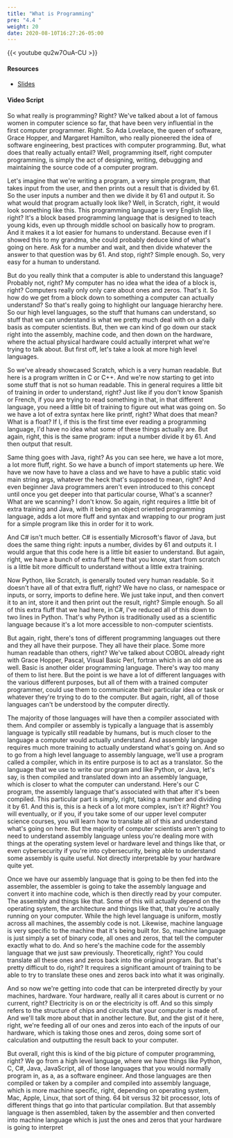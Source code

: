 ```yaml
---
title: "What is Programming"
pre: "4.4 "
weight: 20
date: 2020-08-10T16:27:26-05:00
---
```


{{< youtube qu2w7OuA-CU >}}

#### Resources

* [Slides](/1-cc110/04-programming/slides/4-Programing.pdf)

#### Video Script

So what really is programming? Right? We've talked about a lot of famous women in computer science so far, that have been very influential in the first computer programmer. Right. So Ada Lovelace, the queen of software, Grace Hopper, and Margaret Hamilton, who really pioneered the idea of software engineering, best practices with computer programming. But, what does that really actually entail? Well, programming itself, right computer programming, is simply the act of designing, writing, debugging and maintaining the source code of a computer program. 

Let's imagine that we're writing a program, a very simple program, that takes input from the user, and then prints out a result that is divided by 61. So the user inputs a number and then we divide it by 61 and output it. So what would that program actually look like? Well, in Scratch, right, it would look something like this. This programming language is very English like, right? It's a block based programming language that is designed to teach young kids, even up through middle school on basically how to program. And it makes it a lot easier for humans to understand. Because even if I showed this to my grandma, she could probably deduce kind of what's going on here. Ask for a number and wait, and then divide whatever the answer to that question was by 61. And stop, right? Simple enough. So, very easy for a human to understand. 

But do you really think that a computer is able to understand this language? Probably not, right? My computer has no idea what the idea of a block is, right? Computers really only only care about ones and zeros. That's it. So how do we get from a block down to something a computer can actually understand? So that's really going to highlight our language hierarchy here. So our high level languages, so the stuff that humans can understand, so stuff that we can understand is what we pretty much deal with on a daily basis as computer scientists. But, then we can kind of go down our stack right into the assembly, machine code, and then down on the hardware, where the actual physical hardware could actually interpret what we're trying to talk about. But first off, let's take a look at more high level languages. 

So we've already showcased Scratch, which is a very human readable. But here is a program written in C or C++. And we're now starting to get into some stuff that is not so human readable. This in general requires a little bit of training in order to understand, right? Just like if you don't know Spanish or French, if you are trying to read something in that, in that different language, you need a little bit of training to figure out what was going on. So we have a lot of extra syntax here like printf, right? What does that mean? What is a float? If I, if this is the first time ever reading a programming language, I'd have no idea what some of these things actually are. But again, right, this is the same program: input a number divide it by 61. And then output that result. 

Same thing goes with Java, right? As you can see here, we have a lot more, a lot more fluff, right. So we have a bunch of import statements up here. We have we now have to have a class and we have to have a public static void main string args, whatever the heck that's supposed to mean, right? And even beginner Java programmers aren't even introduced to this concept until once you get deeper into that particular course, What's a scanner? What are we scanning? I don't know. So again, right requires a little bit of extra training and Java, with it being an object oriented programming language, adds a lot more fluff and syntax and wrapping to our program just for a simple program like this in order for it to work. 

And C# isn't much better. C# is essentially Microsoft's flavor of Java, but does the same thing right: inputs a number, divides by 61 and outputs it. I would argue that this code here is a little bit easier to understand. But again, right, we have a bunch of extra fluff here that you know, start from scratch is a little bit more difficult to understand without a little extra training. 

Now Python, like Scratch, is generally touted very human readable. So it doesn't have all of that extra fluff, right? We have no class, or namespace or inputs, or sorry, imports to define here. We just take input, and then convert it to an int, store it and then print out the result, right? Simple enough. So all of this extra fluff that we had here, in C#, I've reduced all of this down to two lines in Python. That's why Python is traditionally used as a scientific language because it's a lot more accessible to non-computer scientists. 

But again, right, there's tons of different programming languages out there and they all have their purpose. They all have their place. Some more human readable than others, right? We've talked about COBOL already right with Grace Hopper, Pascal, Visual Basic Perl, fortran which is an old one as well. Basic is another older programming language. There's way too many of them to list here. But the point is we have a lot of different languages with the various different purposes, but all of them with a trained computer programmer, could use them to communicate their particular idea or task or whatever they're trying to do to the computer. But again, right, all of those languages can't be understood by the computer directly. 

The majority of those languages will have then a compiler associated with them. And compiler or assembly is typically a language that is assembly language is typically still readable by humans, but is much closer to the language a computer would actually understand. And assembly language requires much more training to actually understand what's going on. And so to go from a high level language to assembly language, we'll use a program called a compiler, which in its entire purpose is to act as a translator. So the language that we use to write our program and like Python, or Java, let's say, is then compiled and translated down into an assembly language, which is closer to what the computer can understand. Here's our C program, the assembly language that's associated with that after it's been compiled. This particular part is simply, right, taking a number and dividing it by 61. And this is, this is a heck of a lot more complex, isn't it? Right? You will eventually, or if you, if you take some of our upper level computer science courses, you will learn how to translate all of this and understand what's going on here. But the majority of computer scientists aren't going to need to understand assembly language unless you're dealing more with things at the operating system level or hardware level and things like that, or even cybersecurity if you're into cybersecurity, being able to understand some assembly is quite useful. Not directly interpretable by your hardware quite yet. 

Once we have our assembly language that is going to be then fed into the assembler, the assembler is going to take the assembly language and convert it into machine code, which is then directly read by your computer. The assembly and things like that. Some of this will actually depend on the operating system, the architecture and things like that, that you're actually running on your computer. While the high level language is uniform, mostly across all machines, the assembly code is not. Likewise, machine language is very specific to the machine that it's being built for. So, machine language is just simply a set of binary code, all ones and zeros, that tell the computer exactly what to do. And so here's the machine code for the assembly language that we just saw previously. Theoretically, right? You could translate all these ones and zeros back into the original program. But that's pretty difficult to do, right? It requires a significant amount of training to be able to try to translate these ones and zeros back into what it was originally. 

And so now we're getting into code that can be interpreted directly by your machines, hardware. Your hardware, really all it cares about is current or no current, right? Electricity is on or the electricity is off. And so this simply refers to the structure of chips and circuits that your computer is made of. And we'll talk more about that in another lecture. But, and the gist of it here, right, we're feeding all of our ones and zeros into each of the inputs of our hardware, which is taking those ones and zeros, doing some sort of calculation and outputting the result back to your computer. 

But overall, right this is kind of the big picture of computer programming, right? We go from a high level language, where we have things like Python, C, C#, Java, JavaScript, all of those languages that you would normally program in, as a, as a software engineer. And those languages are then compiled or taken by a compiler and compiled into assembly language, which is more machine specific, right, depending on operating system, Mac, Apple, Linux, that sort of thing. 64 bit versus 32 bit processor, lots of different things that go into that particular compilation. But that assembly language is then assembled, taken by the assembler and then converted into machine language which is just the ones and zeros that your hardware is going to interpret 